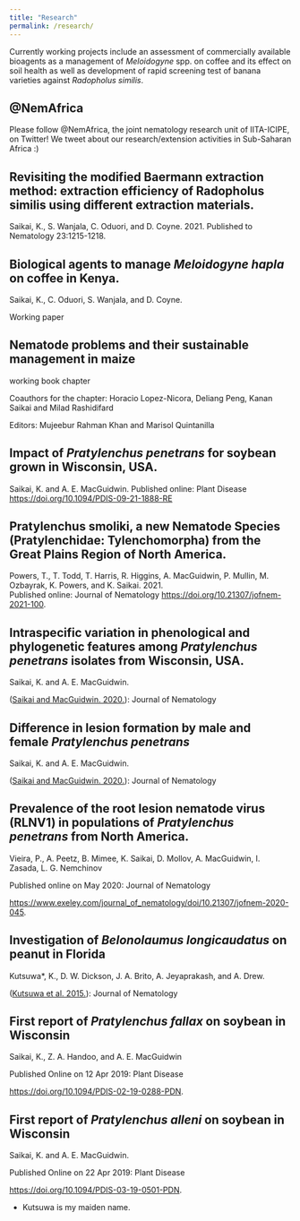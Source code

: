 ```yaml
---
title: "Research"
permalink: /research/
---
```


Currently working projects include an assessment of commercially available bioagents as a management of *Meloidogyne* spp. on coffee and its effect on soil health as well as development of rapid screening test of banana varieties against *Radopholus similis*.



## @NemAfrica

Please follow @NemAfrica, the joint nematology research unit of IITA-ICIPE, on Twitter!
We tweet about our research/extension activities in Sub-Saharan Africa :)

## Revisiting the modified Baermann extraction method: extraction efficiency of Radopholus similis using different extraction materials. 
Saikai, K., S. Wanjala, C. Oduori, and D. Coyne. 2021. 
Published to Nematology 23:1215-1218.

## Biological agents to manage *Meloidogyne hapla* on coffee in Kenya.
Saikai, K., C. Oduori, S. Wanjala, and D. Coyne.

Working paper

## Nematode problems and their sustainable management in maize
working book chapter

Coauthors for the chapter: Horacio Lopez-Nicora, Deliang Peng, Kanan Saikai and Milad Rashidifard

Editors: Mujeebur Rahman Khan and Marisol Quintanilla



## Impact of *Pratylenchus penetrans* for soybean grown in Wisconsin, USA.
Saikai, K. and A. E. MacGuidwin.
Published online: Plant Disease https://doi.org/10.1094/PDIS-09-21-1888-RE


## Pratylenchus smoliki, a new Nematode Species (Pratylenchidae: Tylenchomorpha) from the Great Plains Region of North America.
Powers, T., T. Todd, T. Harris, R. Higgins, A. MacGuidwin, P. Mullin, M. Ozbayrak, K. Powers, and K. Saikai. 2021.  
Published online: Journal of Nematology https://doi.org/10.21307/jofnem-2021-100.


## Intraspecific variation in phenological and phylogenetic features among *Pratylenchus penetrans* isolates from Wisconsin, USA.
Saikai, K. and A. E. MacGuidwin.

([Saikai and MacGuidwin. 2020.](../files/SaikaiandMacGuidwin_2020_IntraspecificVariation.pdf)): Journal of Nematology


## Difference in lesion formation by male and female *Pratylenchus penetrans*
Saikai, K. and A. E. MacGuidwin.

([Saikai and MacGuidwin. 2020.](../files/SaikaiandMacGuidwin_2020_lesionDifferenceByGender.pdf)): Journal of Nematology


## Prevalence of the root lesion nematode virus (RLNV1) in populations of *Pratylenchus penetrans* from North America.
Vieira, P., A. Peetz, B. Mimee, K. Saikai, D. Mollov, A. MacGuidwin, I. Zasada, L. G. Nemchinov

Published online on May 2020: Journal of Nematology

https://www.exeley.com/journal_of_nematology/doi/10.21307/jofnem-2020-045.

## Investigation of *Belonolaumus longicaudatus* on peanut in Florida
Kutsuwa*, K., D. W. Dickson, J. A. Brito, A. Jeyaprakash, and A. Drew.

([Kutsuwa et al. 2015.](../files/Kutsuwa_et_al_2015_BelonolaimusOnPeanut.pdf)): Journal of Nematology

## First report of *Pratylenchus fallax* on soybean in Wisconsin
Saikai, K., Z. A. Handoo, and A. E. MacGuidwin

Published Online on 12 Apr 2019: Plant Disease

https://doi.org/10.1094/PDIS-02-19-0288-PDN.


## First report of *Pratylenchus alleni* on soybean in Wisconsin
Saikai, K. and A. E. MacGuidwin.

Published Online on 22 Apr 2019: Plant Disease

https://doi.org/10.1094/PDIS-03-19-0501-PDN.


* Kutsuwa is my maiden name.

